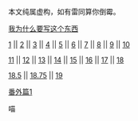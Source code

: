 本文纯属虚构，如有雷同算你倒霉。

[我为什么要写这个东西](https://gitcafe.com/Superwyh/OutOfMemory/blob/master/why.md)

[1](https://gitcafe.com/Superwyh/OutOfMemory/blob/master/1.md) || [2](https://gitcafe.com/Superwyh/OutOfMemory/blob/master/2.md) ||  [3](https://gitcafe.com/Superwyh/OutOfMemory/blob/master/3.md) ||  [4](https://gitcafe.com/Superwyh/OutOfMemory/blob/master/4.md) ||  [5](https://gitcafe.com/Superwyh/OutOfMemory/blob/master/5.md) ||  [6](https://gitcafe.com/Superwyh/OutOfMemory/blob/master/6.md) ||  [7](https://gitcafe.com/Superwyh/OutOfMemory/blob/master/7.md) || [8](https://gitcafe.com/Superwyh/OutOfMemory/blob/master/8.md) || [9](https://gitcafe.com/Superwyh/OutOfMemory/blob/master/9.md) || [10](https://gitcafe.com/Superwyh/OutOfMemory/blob/master/10.md) 

[11](https://gitcafe.com/Superwyh/OutOfMemory/blob/master/11.md) || [12](https://gitcafe.com/Superwyh/OutOfMemory/blob/master/12.md) || [13](https://gitcafe.com/Superwyh/OutOfMemory/blob/master/13.md) || [14](https://gitcafe.com/Superwyh/OutOfMemory/blob/master/14.md) || [15](https://gitcafe.com/Superwyh/OutOfMemory/blob/master/15.md) || [16](https://gitcafe.com/Superwyh/OutOfMemory/blob/master/16.md) || [17](https://gitcafe.com/Superwyh/OutOfMemory/blob/master/17.md) || [18](https://gitcafe.com/Superwyh/OutOfMemory/blob/master/18.md) 
 
[18.5](https://gitcafe.com/Superwyh/OutOfMemory/blob/master/18.5.md) || [18.75](https://gitcafe.com/Superwyh/OutOfMemory/blob/master/18.75.md) || [19](https://gitcafe.com/Superwyh/OutOfMemory/blob/master/19.md)

[番外篇1](https://gitcafe.com/Superwyh/OutOfMemory/blob/master/qiegao.md)


喵